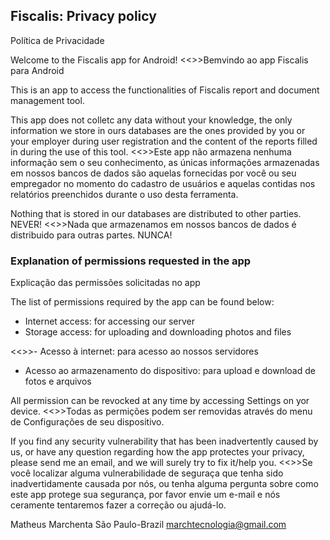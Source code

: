 ## Fiscalis: Privacy policy
Política de Privacidade

Welcome to the Fiscalis app for Android!
<<>>Bemvindo ao app Fiscalis para Android

This is an app to access the functionalities of Fiscalis report and document management tool.

This app does not colletc any data without your knowledge, the only information we store in ours databases are the ones provided by you or your employer during user registration and the content of the reports filled in during the use of this tool. 
<<>>Este app não armazena nenhuma informação sem o seu conhecimento, as únicas informações armazenadas em nossos bancos de dados são aquelas fornecidas por você ou seu empregador no momento do cadastro de usuários e aquelas contidas nos relatórios preenchidos durante o uso desta ferramenta.

Nothing that is stored in our databases are distributed to other parties. NEVER!
<<>>Nada que armazenamos em nossos bancos de dados é distribuido para outras partes. NUNCA!

### Explanation of permissions requested in the app
Explicação das permissões solicitadas no app

The list of permissions required by the app can be found below:
- Internet access: for accessing our server
- Storage access: for uploading and downloading photos and files

<<>>- Acesso à internet: para acesso ao nossos servidores
- Acesso ao armazenamento do dispositivo: para upload e download de fotos e arquivos

All permission can be revocked at any time by accessing Settings on yor device.
<<>>Todas as permições podem ser removidas através do menu de Configurações de seu dispositivo.


If you find any security vulnerability that has been inadvertently caused by us, or have any question regarding how the app protectes your privacy, please send me an email, and we will surely try to fix it/help you.
<<>>Se você localizar alguma vulnerabilidade de seguraça que tenha sido inadvertidamente causada por nós, ou tenha alguma pergunta sobre como este app protege sua segurança, por favor envie um e-mail e nós ceramente tentaremos fazer a correção ou ajudá-lo.

 
Matheus Marchenta 
São Paulo-Brazil
marchtecnologia@gmail.com
